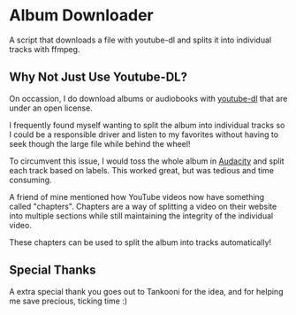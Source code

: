 # Album Downloader

A script that downloads a file with youtube-dl and splits it into individual tracks with ffmpeg.

## Why Not Just Use Youtube-DL?
On occassion, I do download albums or audiobooks with [youtube-dl](https://github.com/ytdl-org/youtube-dl) that are under an open license.

I frequently found myself wanting to split the album into individual tracks so I could be a responsible driver and listen to my favorites without having to seek though the large file while behind the wheel!

To circumvent this issue, I would toss the whole album in [Audacity](https://www.audacityteam.org/) and split each track based on labels.  This worked great, but was tedious and time consuming.

A friend of mine mentioned how YouTube videos now have something called "chapters".  Chapters are a way of splitting a video on their website into multiple sections while still maintaining the integrity of the individual video.

These chapters can be used to split the album into tracks automatically!

## Special Thanks
A extra special thank you goes out to Tankooni for the idea, and for helping me save precious, ticking time :)
